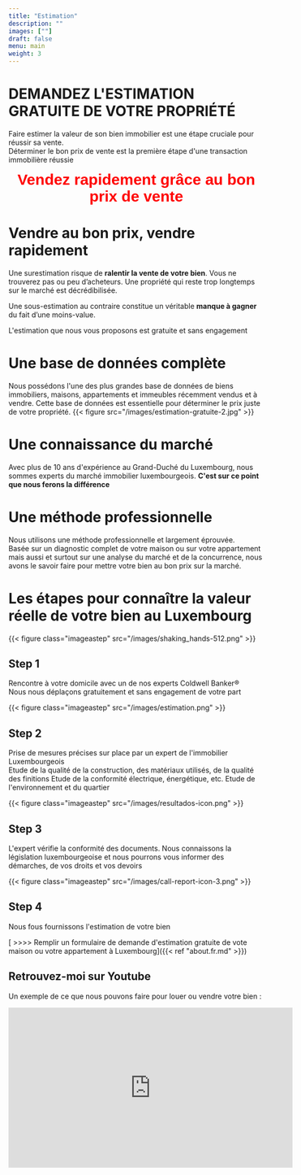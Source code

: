 ```yaml
---
title: "Estimation"
description: ""
images: [""]
draft: false
menu: main
weight: 3
---
```



# DEMANDEZ L'ESTIMATION GRATUITE DE VOTRE PROPRIÉTÉ

Faire estimer la valeur de son bien immobilier est une étape cruciale pour réussir sa vente.   
Déterminer le bon prix de vente est la première étape d'une transaction immobilière réussie

<div style="font-family: 'Source Sans Pro', sans-serif;font-size:30px; font-weight:700; color:red;line-height:1.1; text-align: center;" class="text-content">Vendez rapidement grâce au bon prix de vente</div>

# Vendre au bon prix, vendre rapidement

Une surestimation risque de **ralentir la vente de votre bien**. Vous ne trouverez pas ou peu d’acheteurs. Une propriété qui reste trop longtemps sur le marché est décrédibilisée.

Une sous-estimation au contraire constitue un véritable **manque à gagner** du fait d’une moins-value.

L'estimation que nous vous proposons est gratuite et sans engagement

# Une base de données complète

Nous possédons l'une des plus grandes base de données de biens immobiliers, maisons, appartements et immeubles récemment vendus et à vendre. Cette base de données est essentielle pour déterminer le prix juste de votre propriété.
{{< figure src="/images/estimation-gratuite-2.jpg" >}}


# Une connaissance du marché

Avec plus de 10 ans d'expérience au Grand-Duché du Luxembourg, nous sommes experts du marché immobilier luxembourgeois. **C'est sur ce point que nous ferons la différence**

# Une méthode professionnelle

Nous utilisons une méthode professionnelle et largement éprouvée.  
Basée sur un diagnostic complet de votre maison ou sur votre appartement mais aussi et surtout sur une analyse du marché et de la concurrence, nous avons le savoir faire pour mettre votre bien au bon prix sur la marché.

# Les étapes pour connaître la valeur réelle de votre bien au Luxembourg

{{< figure class="imageastep" src="/images/shaking_hands-512.png" >}} 
## Step 1
Rencontre à votre domicile avec un de nos experts Coldwell Banker®   
Nous nous déplaçons gratuitement et sans engagement de votre part

{{< figure class="imageastep" src="/images/estimation.png" >}}  
## Step 2  
Prise de mesures précises sur place par un expert de l'immobilier Luxembourgeois  
Etude de la qualité de la construction, des matériaux utilisés, de la qualité des finitions
Etude de la conformité électrique, énergétique, etc. 
Etude de l'environnement et du quartier

{{< figure class="imageastep" src="/images/resultados-icon.png" >}}  
## Step 3  
L'expert vérifie la conformité des documents. Nous connaissons la législation luxembourgeoise et nous pourrons vous informer des démarches, de vos droits et vos devoirs

{{< figure class="imageastep" src="/images/call-report-icon-3.png" >}}  
## Step 4  
Nous fous fournissons l'estimation de votre bien 


[ >>>> Remplir un formulaire de demande d'estimation gratuite de vote maison ou votre appartement à Luxembourg]({{< ref  "about.fr.md" >}})

## Retrouvez-moi sur Youtube

Un exemple de ce que nous pouvons faire pour louer ou vendre votre bien : 

<div class="youtubevideowrap">
    <div class="video-container">
    <iframe width="560" height="315" src="https://www.youtube.com/embed/Y4GGS9TNRoI" frameborder="0" allow="accelerometer; autoplay; encrypted-media; gyroscope; picture-in-picture" allowfullscreen></iframe>
    </div>
</div>
